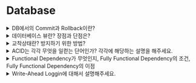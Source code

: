 # Database


<details>
<summary> DB에서의 Commit과 Rollback이란? </summary>
<div markdown="1">
<br>

- 커밋(Commit): 모든 부분작업이 정상적으로 완료하면 이 변경사항을 한꺼번에 DB에 반영
    - 작성한 쿼리문에서 Update, Delete, Insert를 수행했을 때, 그 쿼리문 수행결과에 대해 확정을 짓겠다는 뜻이다.
- 롤백(Rollback): 부분 작업이 실패하면 트랜잭션 실행 전으로 되돌림
    - 쿼리문 수행결과에 대해 번복을 함. 즉, 쿼리문 수행 이전으로 원상복귀 하겠다는 뜻이다(Commit 하기 전에 사용됨).
  
</div>
</details>


<details>
<summary> 데이터베이스 뷰란? 장점과 단점은? </summary>
<div markdown="1">
<br>

> 데이터베이스 뷰란?
> 

허용된 데이터를 제한적으로 보여주기 위해 하나 이상의 테이블에서 유도된 가상 테이블입니다.

> 데이터베이스 뷰의 장점과 단점은 무엇입니까?
> 

장점

- 뷰의 데이터가 저장되는 물리적 위치가 없으므로 리소스를 낭비하지 않고 출력을 생성합니다.
- 삽입, 업데이트 및 삭제와 같은 명령을 허용하지 않으므로 데이터 액세스가 제한됩니다.

단점

- 해당 뷰와 관련된 테이블을 삭제하면 뷰가 관련이 없습니다.
- 큰 테이블에 대해 뷰를 만들 때 더 많은 메모리가 사용됩니다.
  
</div>
</details>



<details>
<summary> 교착상태란? 방지하기 위한 방법? </summary>
<div markdown="1">
<br>
  
  
> 교착상태란?
> 

2개 이상의 트랜잭션이 특정 자원(테이블 또는 행)의 잠금(Lock)을 획득한 채 다른 트랜잭션이 소유하고 있는 잠금을 요구하면 아무리 기다려도 상황이 바뀌지 않는 상태가 되는데 이를 **교착상태** 라고 합니다.

> 교착상태를 방지하기 위한 방법에 대해 설명하세요.
> 
  
- 트랜잭션을 자주 커밋한다.
- 정해진 순서로 테이블에 접근한다.
- SELECT ~ FOR UPDATE 의 사용을 피한다.
  
  
  
</div>
</details>

<details>
<summary> ACID는 각각 무엇을 일컫는 단어인가? 각각에 해당하는 설명을 해주세요. </summary>
<div markdown="1">
<br>
  
  
> ACID?
> 

- Atomacity(원자성)
- Consistency(일관성)
- Isolation(격리성)
- Durability(지속성)

> 각 특성에 대한 설명
> 
  
- Atomacity
    - 트랜잭션의 작업이 부분적으로 실행되거나 중단되지 않는 것을 보장하는 것을 말합니다.
    - All or Nothing의 개념으로서 작업 단위를 일부분만 실행하지 않는다는 것을 말합니다.
- Consisteny
    - 트랜잭션이 성공적으로 완료되면 일관적인 DB 상태를 유지하는 것을 말합니다.
    - 여기서 말하는 일관성이란, 기본 키, 외래 키 제약과 같은 명시적인 무결성 제약 조건들뿐만 아니라, 대표적인 자금 이체 예에서 두 계좌 잔고의 합은 이체 전후가 같아야 한다는 사항과 같은 비명시적인 일관성 조건들도 있습니다.
- Isolation
    - 여러 트랜잭션이 동시에 수행되더라도 각각의 트랜잭션은 다른 트랜잭션의 수행에 영향을 받지 않고 독립적으로 수행되어야 합니다.
- Durability
    - 트랜잭션이 성공적으로 완료되어 커밋되고 나면, 해당 트랜잭션에 의한 모든 변경은 향후에 어떤 소프트웨어나 하드웨어 장애가 발생되더라도 보존되어야 합니다.
  
</div>
</details>

<details>
<summary> Functional Dependency가 무엇인지, Fully Functional Dependency의 조건, Fully Functional Dependency의 이점 </summary>
<div markdown="1">
<br>
  
  
> Functional Dependency이란?
> 

함수와 같이 어떠한 값을 통해 종속 관계에 있는 다른 값을 유일하게 결정할 수 있다는 것입니다. 데이터베이스에서의 함수 종속성을 더욱 명확하게 정의하면 다음과 같습니다.

어떤 테이블 **R**에 존재하는 필드들의 부분집합을 각각 **X**와 **Y**라고 할 때, **X**의 한 값이 **Y**에 속한 오직 하나의 값에만 사상될 경우에 "**Y**는 **X**에 함수 종속 (**Y** is functionally dependent on **X**)"이라고 하며, **X**→**Y**라고 표기합니다.

> Fully Functional Dependency의 조건
> 

종속자(Dependant)가 기본키에만 종속되며, 기본키가 여러 속성으로 구성되어 있을경우 기본키를 구성하는 모든 속성이 포함된 기본키의 부분집합에 종속된 경우입니다.

> Fully Functional Dependency의 이점
> 

Data Anomaly를 예방할 수 있습니다.
  
</div>
</details>

<details>
<summary> Write-Ahead Loggin에 대해서 설명해주세요. </summary>
<div markdown="1">
<br>

Write-Ahead Logging은 트랜잭션을 로그에 기입해놓고, 특정 데이터 양이 쌓이면 이를 데이터베이스의 디스크에 Data Block 형태로 쓰게 됩니다.
디스크에 쌓기 전에 Log에 먼저 기록한다고 해서 Write-Ahead Logging이라 불립니다.
    
이 기법이 사용되는 이유는, 디스크에서 데이터를 읽을 때 두 가지 방법(Sequential Access, Random Access)이 있는데 Sequential Access의 방법이 더 빠르기 때문에
트랜잭션을 Log에 Sequential하게 기록하여 디스크 IO에서 오는 성능 저하를 방지할 수 있게 됩니다.
    
더하여, ACID의 네 가지 특성 중 Consistency와 Atomacity도 보장할 수 있게 됩니다.
  
</div>
</details>
